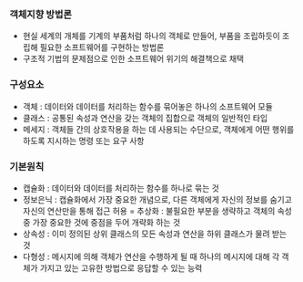 ### 객체지향 방법론
- 현실 세계의 개체를 기계의 부품처럼 하나의 객체로 만들어, 부품을 조립하듯이 조립해 필요한 소프트웨어를 구현하는 방법론
- 구조적 기법의 문제점으로 인한 소프트웨어 위기의 해결책으로 채택

### 구성요소
- 객체 : 데이터와 데이터를 처리하는 함수를 묶어놓은 하나의 소프트웨어 모듈
- 클래스 : 공통된 속성과 연산을 갖는 객체의 집합으로 객체의 일반적인 타입
- 메세지 : 객체들 간의 상호작용을 하는 데 사용되는 수단으로, 객체에게 어떤 행위를 하도록 지시하는 명령 또는 요구 사항

### 기본원칙
- 캡슐화 : 데이터와 데이터를 처리하는 함수를 하나로 묶는 것
- 정보은닉 : 캡슐화에서 가장 중요한 개념으로, 다른 객체에게 자신의 정보를 숨기고 자신의 연산만을 통해 접근 허용
= 추상화 : 불필요한 부분을 생략하고 객체의 속성 중 가장 중요한 것에 중점을 두어 개략화 하는 것
- 상속성 : 이미 정의된 상위 클래스의 모든 속성과 연산을 하위 클래스가 물려 받는 것
- 다형성 : 메시지에 의해 객체가 연산을 수행하게 될 때 하나의 메시지에 대해 각 객체가 가지고 있는 고유한 방법으로 응답할 수 있는 능력
